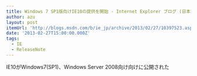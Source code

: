 ```yaml
---
title: Windows 7 SP1版向けIE10の提供を開始 - Internet Explorer ブログ (日本語版) - Site Home - MSDN Blogs
author: azu
layout: post
itemUrl: 'http://blogs.msdn.com/b/ie_jp/archive/2013/02/27/10397523.aspx'
date: '2013-02-27T15:00:00.000Z'
tags:
  - IE
  - ReleaseNote
---
```

IE10がWindows7(SP1)、Windows Server 2008向け向けに公開された
